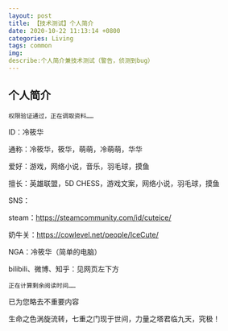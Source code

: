 ```yaml
---
layout: post
title: 【技术测试】个人简介
date: 2020-10-22 11:13:14 +0800
categories: Living
tags: common
img: 
describe:个人简介兼技术测试（警告，侦测到bug）
---
```

## 个人简介
	权限验证通过，正在调取资料……
	
ID：冷筱华

通称：冷筱华，筱华，萌萌，冷萌萌，华华

爱好：游戏，网络小说，音乐，羽毛球，摸鱼

擅长：英雄联盟，5D CHESS，游戏文案，网络小说，羽毛球，摸鱼

SNS：

steam：https://steamcommunity.com/id/cuteice/

奶牛关：https://cowlevel.net/people/IceCute/

NGA：冷筱华（简单的电脑）

bilibili、微博、知乎：见网页左下方

	正在计算剩余阅读时间……
	
已为您略去不重要内容

生命之色涡旋流转，七重之门现于世间，力量之塔君临九天，究极！
